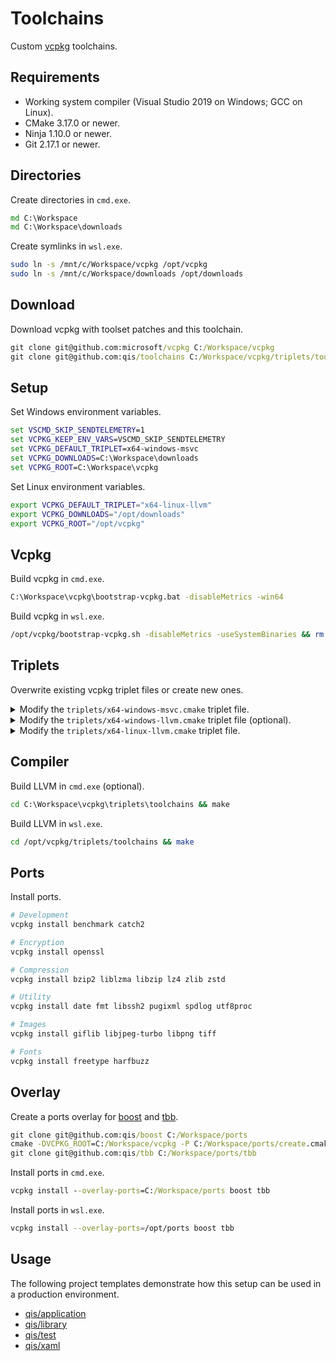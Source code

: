 # Toolchains
Custom [vcpkg](https://github.com/microsoft/vcpkg) toolchains.

## Requirements
* Working system compiler (Visual Studio 2019 on Windows; GCC on Linux).
* CMake 3.17.0 or newer.
* Ninja 1.10.0 or newer.
* Git 2.17.1 or newer.

## Directories
Create directories in `cmd.exe`.

```cmd
md C:\Workspace
md C:\Workspace\downloads
```

Create symlinks in `wsl.exe`.

```sh
sudo ln -s /mnt/c/Workspace/vcpkg /opt/vcpkg
sudo ln -s /mnt/c/Workspace/downloads /opt/downloads
```

## Download
Download vcpkg with toolset patches and this toolchain.

```cmd
git clone git@github.com:microsoft/vcpkg C:/Workspace/vcpkg
git clone git@github.com:qis/toolchains C:/Workspace/vcpkg/triplets/toolchains
```

## Setup
Set Windows environment variables.

```cmd
set VSCMD_SKIP_SENDTELEMETRY=1
set VCPKG_KEEP_ENV_VARS=VSCMD_SKIP_SENDTELEMETRY
set VCPKG_DEFAULT_TRIPLET=x64-windows-msvc
set VCPKG_DOWNLOADS=C:\Workspace\downloads
set VCPKG_ROOT=C:\Workspace\vcpkg
```

Set Linux environment variables.

```sh
export VCPKG_DEFAULT_TRIPLET="x64-linux-llvm"
export VCPKG_DOWNLOADS="/opt/downloads"
export VCPKG_ROOT="/opt/vcpkg"
```

## Vcpkg
Build vcpkg in `cmd.exe`.

```cmd
C:\Workspace\vcpkg\bootstrap-vcpkg.bat -disableMetrics -win64
```

Build vcpkg in `wsl.exe`.

```sh
/opt/vcpkg/bootstrap-vcpkg.sh -disableMetrics -useSystemBinaries && rm -rf /opt/vcpkg/toolsrc/build.rel
```

## Triplets
Overwrite existing vcpkg triplet files or create new ones.

<details>
<summary>Modify the <code>triplets/x64-windows-msvc.cmake</code> triplet file.</summary>
&nbsp;

```cmake
set(VCPKG_TARGET_ARCHITECTURE x64)
set(VCPKG_CRT_LINKAGE dynamic)
set(VCPKG_LIBRARY_LINKAGE static)

set(VCPKG_CHAINLOAD_TOOLCHAIN_FILE "C:/Workspace/vcpkg/triplets/toolchains/windows.cmake")
set(VCPKG_LOAD_VCVARS_ENV ON)

set(VCPKG_C_FLAGS "/arch:AVX2 /W3 /wd26812 /wd28251 /wd4275")
set(VCPKG_CXX_FLAGS "${VCPKG_C_FLAGS} /EHsc /GR")

if(PORT STREQUAL harfbuzz)
  set(VCPKG_CXX_FLAGS "${VCPKG_CXX_FLAGS} /wd4172")
endif()
```

**NOTE**: `VCPKG_CRT_LINKAGE` can be `static`.

</details>

<details>
<summary>Modify the <code>triplets/x64-windows-llvm.cmake</code> triplet file (optional).</summary>
&nbsp;

```cmake
set(VCPKG_TARGET_ARCHITECTURE x64)
set(VCPKG_CRT_LINKAGE dynamic)
set(VCPKG_LIBRARY_LINKAGE static)

set(VCPKG_CHAINLOAD_TOOLCHAIN_FILE "C:/Workspace/vcpkg/triplets/toolchains/windows-llvm.cmake")
set(VCPKG_POLICY_SKIP_ARCHITECTURE_CHECK enabled)
set(VCPKG_POLICY_SKIP_DUMPBIN_CHECKS enabled)
set(VCPKG_LOAD_VCVARS_ENV ON)

set(VCPKG_C_FLAGS "/arch:AVX2 /W3 -Wno-unused-variable")
set(VCPKG_CXX_FLAGS "${VCPKG_C_FLAGS} /EHsc /GR")

if(PORT STREQUAL harfbuzz)
  set(VCPKG_CXX_FLAGS "${VCPKG_CXX_FLAGS} /wd4172")
endif()
```

**NOTE**: `VCPKG_CRT_LINKAGE` can be `static`.

</details>

<details>
<summary>Modify the <code>triplets/x64-linux-llvm.cmake</code> triplet file.</summary>
&nbsp;

```cmake
set(VCPKG_TARGET_ARCHITECTURE x64)
set(VCPKG_CRT_LINKAGE dynamic)
set(VCPKG_LIBRARY_LINKAGE static)

set(VCPKG_CMAKE_SYSTEM_NAME Linux)
set(VCPKG_CHAINLOAD_TOOLCHAIN_FILE "/opt/vcpkg/triplets/toolchains/linux.cmake")

set(VCPKG_LINKER_FLAGS "-ldl")  # remove on musl-based systems
```

**NOTE**: `VCPKG_CRT_LINKAGE` can be `static`.

</details>

## Compiler
Build LLVM in `cmd.exe` (optional).

```cmd
cd C:\Workspace\vcpkg\triplets\toolchains && make
```

Build LLVM in `wsl.exe`.

```sh
cd /opt/vcpkg/triplets/toolchains && make
```

## Ports
Install ports.

```sh
# Development
vcpkg install benchmark catch2

# Encryption
vcpkg install openssl

# Compression
vcpkg install bzip2 liblzma libzip lz4 zlib zstd

# Utility
vcpkg install date fmt libssh2 pugixml spdlog utf8proc

# Images
vcpkg install giflib libjpeg-turbo libpng tiff

# Fonts
vcpkg install freetype harfbuzz
```

## Overlay
Create a ports overlay for [boost](https://www.boost.org/) and [tbb](https://software.intel.com/en-us/tbb).

```cmd
git clone git@github.com:qis/boost C:/Workspace/ports
cmake -DVCPKG_ROOT=C:/Workspace/vcpkg -P C:/Workspace/ports/create.cmake
git clone git@github.com:qis/tbb C:/Workspace/ports/tbb
```

Install ports in `cmd.exe`.

```cmd
vcpkg install --overlay-ports=C:/Workspace/ports boost tbb
```

Install ports in `wsl.exe`.

```sh
vcpkg install --overlay-ports=/opt/ports boost tbb
```

## Usage
The following project templates demonstrate how this setup can be used in a production environment.

* [qis/application](https://github.com/qis/application)
* [qis/library](https://github.com/qis/library)
* [qis/test](https://github.com/qis/test)
* [qis/xaml](https://github.com/qis/xaml)

<!--
## Exceptions
Some ports require macro definitions to disable exceptions.

* `fmt` requires `FMT_EXCEPTIONS=0`
* `pugixml` requires `PUGIXML_NO_EXCEPTIONS`
* `spdlog` requires `SPDLOG_NO_EXCEPTIONS`

<details>
<summary>Modify the <code>triplets/x64-windows-msvc-debug.cmake</code> triplet file.</summary>
&nbsp;

```cmake
set(VCPKG_TARGET_ARCHITECTURE x64)
set(VCPKG_CRT_LINKAGE dynamic)
set(VCPKG_LIBRARY_LINKAGE dynamic)

set(VCPKG_CHAINLOAD_TOOLCHAIN_FILE "C:/Workspace/vcpkg/triplets/toolchains/windows.cmake")
set(VCPKG_LOAD_VCVARS_ENV ON)

set(VCPKG_C_FLAGS "/arch:AVX2 /W3 /wd26812 /wd28251 /wd4275")
set(VCPKG_CXX_FLAGS "${VCPKG_C_FLAGS} /EHs-c- /GR- -D_HAS_EXCEPTIONS=0")

set(VCPKG_CXX_FLAGS "${VCPKG_CXX_FLAGS} -DFMT_EXCEPTIONS=0")
```

</details>

<details>
<summary>Modify the <code>triplets/x64-windows-msvc-release.cmake</code> triplet file.</summary>
&nbsp;

```cmake
set(VCPKG_TARGET_ARCHITECTURE x64)
set(VCPKG_CRT_LINKAGE static)
set(VCPKG_LIBRARY_LINKAGE static)

set(VCPKG_CHAINLOAD_TOOLCHAIN_FILE "C:/Workspace/vcpkg/triplets/toolchains/windows.cmake")
set(VCPKG_LOAD_VCVARS_ENV ON)

set(VCPKG_C_FLAGS "/arch:AVX2 /W3 /wd26812 /wd28251 /wd4275")
set(VCPKG_CXX_FLAGS "${VCPKG_C_FLAGS} /EHs-c- /GR- -D_HAS_EXCEPTIONS=0")

set(VCPKG_CXX_FLAGS "${VCPKG_CXX_FLAGS} -DFMT_EXCEPTIONS=0")
```

</details>
-->
